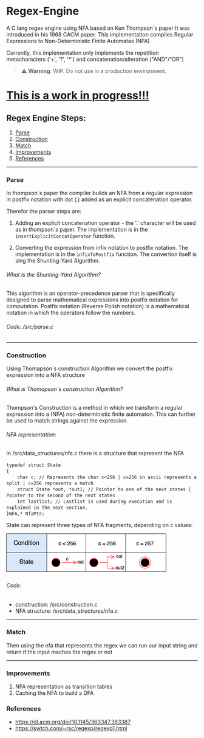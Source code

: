 # Regex-Engine
A C lang regex engine using NFA based on Ken Thompson`s paper
It was introduced in his 1968 CACM paper.
This implementation compiles Regular Expressions to Non-Deterministic Finite Automatas (NFA)

Currently, this implementation only implements the repetition metacharacters ('+', '?', '*') and concatenation/alteration ("AND"/"OR")
> **:warning: Warning**: WIP. Do not use in a production environment.

# <ins>This is a work in progress!!!





## Regex Engine Steps:

1. [Parse](#parse)
2. [Construction](#construction)
3. [Match](#match)
4. [Improvements](#improvements)
5. [References](#references)

--------


### Parse
In thompson`s paper the compiler builds an NFA from a regular expression in postfix notation with dot (.) added as an explicit concatenation operator.

Therefor the parser steps are:
1. Adding an explicit concatenation operator - the '.' character will be used as in thompson\`s paper. The implementation is in the `insertExplicitConcatOperator` function.


2. Converting the expression from infix notation to postfix notation. The implementation is in the `infixToPostfix` function.
The convertion itself is sing the Shunting-Yard Algorithm.

###### What is the Shunting-Yard Algorithm?
This algorithm is an operator-precedence parser that is specifically designed to parse mathematical expressions into postfix notation for computation. Postfix notation (Reverse Polish notation) is a mathematical notation in which the operators follow the numbers.

######  Code: /src/parse.c

---------------------------------


### Construction
Using Thomapson`s construction Algorithm we convert the postfix expression into a NFA structure

###### What is Thomapson`s construction Algorithm?

Thompson's Construction is a method in which we transform a regular expression
into a (NFA) non-deterministic finite automaton.
This can further be used to match strings against the expression.

###### NFA representation:
In /src/data_structures/nfa.c there is a structure that represent the NFA
```angular2html
typedef struct State
{
    char c; // Represents the char c<256 | c=256 in ascii represents a split | c=256 represents a match
    struct State *out, *out1; // Pointer to one of the next states | Pointer to the second of the next states
    int lastlist; // Lastlist is used during execution and is explained in the next section.
}NFA,* NfaPtr;
```

State can represent three types of NFA fragments, depending on c values:

![State Types Photo](relative%20path/../Images/StateStatus.png?raw=true "State Status")







###### Code:
* construction: /src/construction.c
* NFA structure: /src/data_structures/nfa.c

----------

### Match
Then using the nfa that represents the regex we can run our input string and return if the input maches the regex or not


----------------

### Improvements
1. NFA representation as transition tables
2. Caching the NFA to build a DFA


### References
* https://dl.acm.org/doi/10.1145/363347.363387
* https://swtch.com/~rsc/regexp/regexp1.html